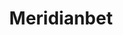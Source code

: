 ---
title: "Meridianbet"
url: /lima/meridianbet-avenida-condorcanqui-lote/
shop: corredor de apuestas
---